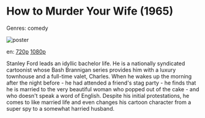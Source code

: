# How to Murder Your Wife (1965)

Genres: comedy

![poster](http://image.tmdb.org/t/p/w500/1lwxAeN3OGXkoPH9DzZrRtA7XK0.jpg)

en:
  [720p](magnet:?xt=urn:btih:1CFE9DBC350B7109D18B66E43D3A59B06591952A&tr=udp://glotorrents.pw:6969/announce&tr=udp://tracker.opentrackr.org:1337/announce&tr=udp://torrent.gresille.org:80/announce&tr=udp://tracker.openbittorrent.com:80&tr=udp://tracker.coppersurfer.tk:6969&tr=udp://tracker.leechers-paradise.org:6969&tr=udp://p4p.arenabg.ch:1337&tr=udp://tracker.internetwarriors.net:1337)
  [1080p](magnet:?xt=urn:btih:176053CEDF79D868785A0D3DDD95E1326A94B00D&tr=udp://glotorrents.pw:6969/announce&tr=udp://tracker.opentrackr.org:1337/announce&tr=udp://torrent.gresille.org:80/announce&tr=udp://tracker.openbittorrent.com:80&tr=udp://tracker.coppersurfer.tk:6969&tr=udp://tracker.leechers-paradise.org:6969&tr=udp://p4p.arenabg.ch:1337&tr=udp://tracker.internetwarriors.net:1337)
  


Stanley Ford leads an idyllic bachelor life. He is a nationally syndicated cartoonist whose Bash Brannigan series provides him with a luxury townhouse and a full-time valet, Charles. When he wakes up the morning after the night before - he had attended a friend's stag party - he finds that he is married to the very beautiful woman who popped out of the cake - and who doesn't speak a word of English. Despite his initial protestations, he comes to like married life and even changes his cartoon character from a super spy to a somewhat harried husband.